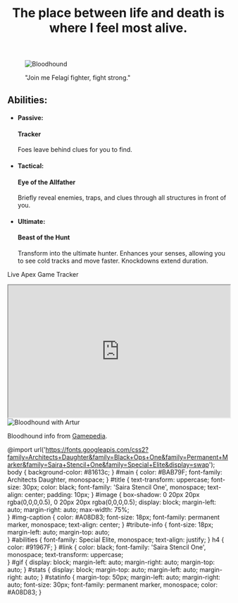<main id='main'>
  <header id='title'>
    <h1>The place between life and death is where I feel most alive.</h1>
  </header>
    <div id='img-div'>
      <figure>
        <img id='image' 
        src='https://gaymingmag.com/wp-content/uploads/2020/04/bloodhound.jpg' 
        alt='Bloodhound'>
        <figcaption id='img-caption'><p>"Join me Felagí fighter, fight strong."</p></figcaption>
      </figure>
    </div>
    <section id='tribute-info'>
      <h1>Abilities:</h1>
      <ul id=abilities>
        <li><h4>Passive:</h4>
          <h4>Tracker</h4>
          <p>Foes leave behind clues for you to find.</p>
        <li><h4>Tactical:</h4>
          <h4>Eye of the Allfather</h4>
          <p>Briefly reveal enemies, traps, and clues through all structures in front of you.</p>
        <li><h4>Ultimate:</h4>
          <h4>Beast of the Hunt</h4>
          <p>Transform into the ultimate hunter. Enhances your senses, allowing you to see cold tracks and move faster. Knockdowns extend duration.</p>
      </ul>
    </section>
  <div id=statinfo>
    <p>Live Apex Game Tracker</p>
  </div>  
  <div id=stats>
  <iframe width='100%' height='300' src="https://docs.google.com/spreadsheets/d/e/2PACX-1vRnAeodIKmPwwc-_GJUA7vIgdUpVw7QtdIlL_bDKlm6eIlNsC-rqgOAo-5IDq62yJ8nUoNGPvpScq9X/pubhtml?gid=2135022510&amp;single=true&amp;widget=true&amp;headers=false">   </iframe></div>
  <div id=gif>
    <img src='https://media1.tenor.com/images/fe79671e1c42d76298e2c96fc4b8740b/tenor.gif?itemid=13448047' alt='Bloodhound with Artur'>
  <p id="link"> Bloodhound info from
    <a href="https://apexlegends.gamepedia.com/Bloodhound" target="_blank" id="tribute-link">Gamepedia</a>.</p>
</main>


<!--CSS Script-->

@import url('https://fonts.googleapis.com/css2?family=Architects+Daughter&family=Black+Ops+One&family=Permanent+Marker&family=Saira+Stencil+One&family=Special+Elite&display=swap');
body {
  background-color: #81613c;
}
#main {
  color: #BAB79F;
  font-family: Architects Daughter, monospace;
}
#title {
  text-transform: uppercase;
  font-size: 30px;
  color: black;
  font-family: 'Saira Stencil One', monospace;
  text-align: center;
  padding: 10px;
}
#image {
  box-shadow: 0 20px 20px rgba(0,0,0,0.5), 0 20px 20px rgba(0,0,0,0.5);
  display: block;
  margin-left: auto;
  margin-right: auto;
  max-width: 75%;  
}
#img-caption {
  color: #A08D83;
  font-size: 18px;
  font-family: permanent marker, monospace;
  text-align: center;
}
#tribute-info {
  font-size: 18px;
  margin-left: auto;
  margin-top: auto;  
}
#abilities {
  font-family: Special Elite, monospace;
  text-align: justify;
}
h4 {
  color: #91967F;
}
#link {
  color: black;
  font-family: 'Saira Stencil One', monospace;
  text-transform: uppercase;  
}
#gif {
  display: block;
  margin-left: auto;
  margin-right: auto; 
  margin-top: auto;
}
#stats {
  display: block;
  margin-top: auto;
  margin-left: auto;
  margin-right: auto;
}
#statinfo {
  margin-top: 50px;
  margin-left: auto;
  margin-right: auto;
  font-size: 30px;
  font-family: permanent marker, monospace;
  color: #A08D83;
}
  
